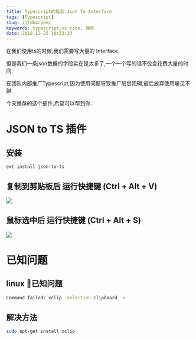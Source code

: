 ```yaml
---
title: Typescript的福音:Json To Interface
tags: [Typescript]
slug: ijfdh4ry66c
keywords: typescript,vs code, 插件
date: 2018-12-25 19:33:33
---
```

在我们使用ts的时候,我们需要写大量的 Interface.

但是我们一条json数据的字段实在是太多了,一个一个写的话不仅会花费大量的时间.

在团队内部推广Typescript,因为使用问题导致推广层层阻碍,最后放弃使用屡见不鲜.

今天推荐的这个插件,希望可以帮到你.

# JSON to TS 插件

## 安装
```
ext install json-to-ts
```

## 复制到剪贴板后 运行快捷键 (Ctrl + Alt + V)
![](https://github.com/MariusAlch/vscode-json-to-ts/raw/master/./images/clipboard.gif)

## 鼠标选中后 运行快捷键 (Ctrl + Alt + S)
![](https://github.com/MariusAlch/vscode-json-to-ts/raw/master/./images/selection.gif)

# 已知问题

## linux 已知问题

```bash
Command failed: xclip -selection clipboard -o
```
## 解决方法
```bash
sudo apt-get install xclip
```